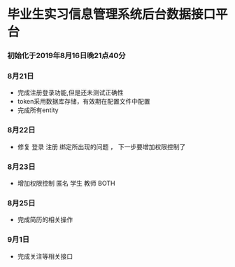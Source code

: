 # 毕业生实习信息管理系统后台数据接口平台

### 初始化于2019年8月16日晚21点40分

### 8月21日
- 完成注册登录功能,但是还未测试正确性
- token采用数据库存储，有效期在配置文件中配置
- 完成所有entity
### 8月22日
- 修复 登录 注册 绑定所出现的问题 ， 下一步要增加权限控制了

### 8月23日
- 增加权限控制 匿名 学生 教师 BOTH

### 8月25日
- 完成简历的相关操作

### 9月1日
- 完成关注等相关接口